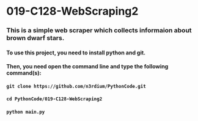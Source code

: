 # 019-C128-WebScraping2

### This is a simple web scraper which collects informaion about brown dwarf stars.

#### To use this project, you need to install python and git.
#### Then, you need open the command line and type the following command(s):
#### `git clone https://github.com/n3rdium/PythonCode.git`
#### `cd PythonCode/019-C128-WebScraping2`
#### `python main.py`
